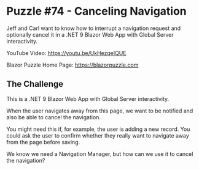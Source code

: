# Puzzle #74 - Canceling Navigation

Jeff and Carl want to know how to interrupt a navigation request and optionally cancel it in a .NET 9 Blazor Web App with Global Server interactivity.

YouTube Video: https://youtu.be/UkHezqeIQUE

Blazor Puzzle Home Page: https://blazorpuzzle.com

## The Challenge

This is a .NET 9 Blazor Web App with Global Server interactivity.

When the user navigates away from this page, we want to be notified and also be able to cancel the navigation.

You might need this if, for example, the user is adding a new record. You could ask the user to confirm whether they really want to navigate away from the page before saving.

We know we need a Navigation Manager, but how can we use it to cancel the navigation?